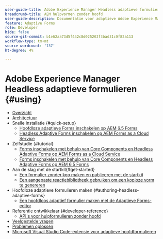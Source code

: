 ```yaml
---
user-guide-title: Adobe Experience Manager Headless adaptieve formulieren
breadcrumb-title: AEM hulpvormen zonder hoofd
user-guide-description: Documentatie voor adaptieve Adobe Experience Manager Headless-formulieren
feature: Adaptive Forms
role: Developer
hide: false
source-git-commit: b1e62aa73d5f442c8d025202f3bad31c0f82a113
workflow-type: tm+mt
source-wordcount: '137'
ht-degree: 4%

---
```



# Adobe Experience Manager Headless adaptieve formulieren {#using}

+ [Overzicht](overview.md)
+ [Architectuur](architecture.md)
+ Snelle installatie {#quick-setup}
   + [Hoofdloze adaptieve Forms inschakelen op AEM 6.5 Forms](enable-headless-adaptive-forms-and-core-components.md)
   + [Headless Adaptive Forms inschakelen op AEM Forms as a Cloud Service](enable-headless-adaptive-forms-and-core-components-on-forms-cloud-service.md)
+ Zelfstudie {#tutorial}
   + [Forms inschakelen met behulp van Core Components en Headless Adaptive Forms op AEM Forms as a Cloud Service](build-engaging-forms-using-core-components-and-headless-adaptive-forms-aem-forms-cloud-service.md)
   + [Forms inschakelen met behulp van Core Components en Headless Adaptive Forms op AEM 6.5 Forms](build-engaging-forms-using-core-components-and-headless-adaptive-forms-on-aem-65-forms.md)
+ Aan de slag met de startkit{#get-started}
   + [Een formulier zonder kop maken en publiceren met de startkit](create-and-publish-a-headless-form.md)
   + [Een aangepaste reactiebibliotheek gebruiken om een koploze vorm te genereren](use-google-material-ui-react-components-to-render-a-headless-form.md)
+ Hoofdloze adaptieve formulieren maken {#authoring-headless-adaptive-forms}
   + [Een hoofdloos adaptief formulier maken met de Adaptieve Forms-editor](create-a-headless-adaptive-form.md)
+ Referentie ontwikkelaar {#developer-reference}
   + [API&#39;s voor hulpformulieren zonder hoofd](https://opensource.adobe.com/aem-forms-af-runtime/api/)
+ [Veelgestelde vragen](faq.md)
+ [Problemen oplossen](troubleshooting.md)
+ [Microsoft Visual Studio Code-extensie voor adaptieve hoofdformulieren](visual-studio-code-extension-for-headless-adaptive-forms.md)



<!--

Articles must be added to this TOC file in order to render.

Use this list format to specify links to articles and section headings that expand and collapse in the left rail of the user guide.

An article link CANNOT be used as a section heading.
-->
